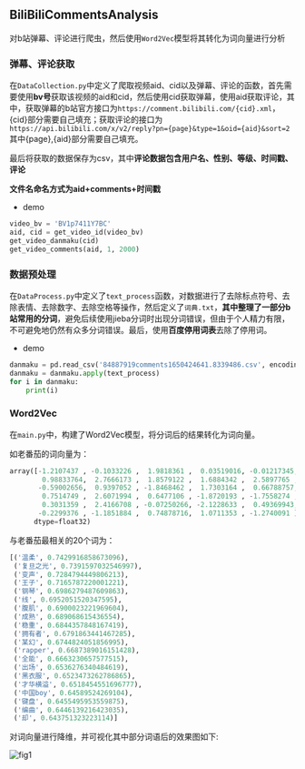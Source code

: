## BiliBiliCommentsAnalysis

对b站弹幕、评论进行爬虫，然后使用`Word2Vec`模型将其转化为词向量进行分析

### 弹幕、评论获取

在`DataCollection.py`中定义了爬取视频aid、cid以及弹幕、评论的函数，首先需要使用**bv号**获取该视频的aid和cid，然后使用cid获取弹幕，使用aid获取评论，其中，获取弹幕的b站官方接口为`https://comment.bilibili.com/{cid}.xml`，{cid}部分需要自己填充；获取评论的接口为`https://api.bilibili.com/x/v2/reply?pn={page}&type=1&oid={aid}&sort=2`其中{page},{aid}部分需要自己填充。

最后将获取的数据保存为csv，其中**评论数据包含用户名、性别、等级、时间戳、评论**

**文件名命名方式为aid+comments+时间戳**

- demo

```python
video_bv = 'BV1p7411Y7BC'
aid, cid = get_video_id(video_bv)
get_video_danmaku(cid)
get_video_comments(aid, 1, 2000)
```

### 数据预处理

在`DataProcess.py`中定义了`text_process`函数，对数据进行了去除标点符号、去除表情、去除数字、去除空格等操作，然后定义了`词典.txt`，**其中整理了一部分b站常用的分词**，避免后续使用jieba分词时出现分词错误，但由于个人精力有限，不可避免地仍然有众多分词错误。最后，使用**百度停用词表**去除了停用词。

- demo

```python
danmaku = pd.read_csv('84887919comments1650424641.8339486.csv', encoding='gb18030').iloc[:, 5]
danmaku = danmaku.apply(text_process)
for i in danmaku:
	print(i)
```

### Word2Vec

在`main.py`中，构建了Word2Vec模型，将分词后的结果转化为词向量。

如老番茄的词向量为：

```python
array([-1.2107437 , -0.1033226 ,  1.9818361 ,  0.03519016, -0.01217345,
        0.98833764,  2.7666173 ,  1.8579122 ,  1.6884342 ,  2.5897765 ,
       -0.59002656,  0.9397052 , -1.8468462 ,  1.7303164 ,  0.66788757,
        0.7514749 ,  2.6071994 ,  0.6477106 , -1.8720193 , -1.7558274 ,
        0.3031359 ,  2.4166708 , -0.07250266, -2.1228633 ,  0.49369943,
       -0.2299376 , -1.1851884 ,  0.74878716,  1.0711353 , -1.2740091 ],
      dtype=float32)
```

与老番茄最相关的20个词为：

```python
[('温柔', 0.7429916858673096),
 ('复旦之光', 0.7391597032546997),
 ('变声', 0.7284794449806213),
 ('王子', 0.7165787220001221),
 ('钢琴', 0.6986279487609863),
 ('线', 0.6952051520347595),
 ('腹肌', 0.6900023221969604),
 ('成熟', 0.689068615436554),
 ('稳重', 0.6844357848167419),
 ('拥有者', 0.6791863441467285),
 ('某幻', 0.6744824051856995),
 ('rapper', 0.6687389016151428),
 ('全能', 0.6663230657577515),
 ('出场', 0.6536276340484619),
 ('黑衣服', 0.6523473262786865),
 ('才华横溢', 0.6518454551696777),
 ('中国boy', 0.64589524269104),
 ('键盘', 0.6455495953559875),
 ('编曲', 0.6446139216423035),
 ('却', 0.643751323223114)]
```

对词向量进行降维，并可视化其中部分词语后的效果图如下:



![fig1](C:\Users\ZhangYiFan\PycharmProjects\BilibiliDanmaku\fig1.png)

